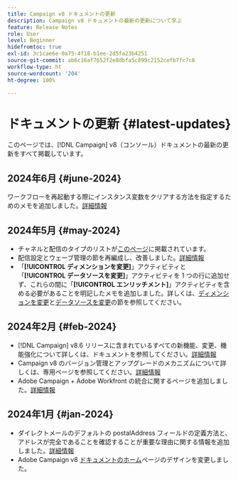 ```yaml
---
title: Campaign v8 ドキュメントの更新
description: Campaign v8 ドキュメントの最新の更新について学ぶ
feature: Release Notes
role: User
level: Beginner
hidefromtoc: true
exl-id: 3c1cae6e-0a75-4f18-b1ee-2d5fa23b4251
source-git-commit: ab6c16af7652f2e8dbfa5c899c2152cefb7fc7c6
workflow-type: ht
source-wordcount: '204'
ht-degree: 100%

---
```


# ドキュメントの更新 {#latest-updates}

このページでは、[!DNL Campaign] v8（コンソール）ドキュメントの最新の更新をすべて掲載しています。

## 2024年6月 {#june-2024}

ワークフローを再起動する際にインスタンス変数をクリアする方法を指定するためのメモを追加しました。[詳細情報](../../automation/workflow/start-a-workflow.md)

## 2024年5月 {#may-2024}

* チャネルと配信のタイプのリストが[このページ](create-message.md)に掲載されています。
* 配信設定とウェーブ管理の節を再編成し、改善しました。[詳細情報](../send/configure-and-send.md)
* 「**[!UICONTROL ディメンションを変更]**」アクティビティと「**[!UICONTROL データソースを変更]**」アクティビティを 1 つの行に追加せず、これらの間に「**[!UICONTROL エンリッチメント]**」アクティビティを含める必要があることを明記したメモを追加しました。詳しくは、[ディメンションを変更](../../automation/workflow/change-dimension.md)と[データソースを変更](../../automation/workflow/change-data-source.md)の節を参照してください。

## 2024年2月 {#feb-2024}

* [!DNL Campaign] v8.6 リリースに含まれているすべての新機能、変更、機能強化について詳しくは、ドキュメントを参照してください。[詳細情報](release-notes.md)
* Campaign v8 のバージョン管理とアップグレードのメカニズムについて詳しくは、専用ページを参照してください。[詳細情報](upgrades.md)
* Adobe Campaign + Adobe Workfront の統合に関するページを追加しました。[詳細情報](../connect/ac-workfront.md)

## 2024年1月 {#jan-2024}

* ダイレクトメールのデフォルトの postalAddress フィールドの定義方法と、アドレスが完全であることを確認することが重要な理由に関する情報を追加しました。[詳細情報](../send/direct-mail.md)
* Adobe Campaign v8 [ドキュメントのホーム](../campaign-home.md)ページのデザインを変更しました。
